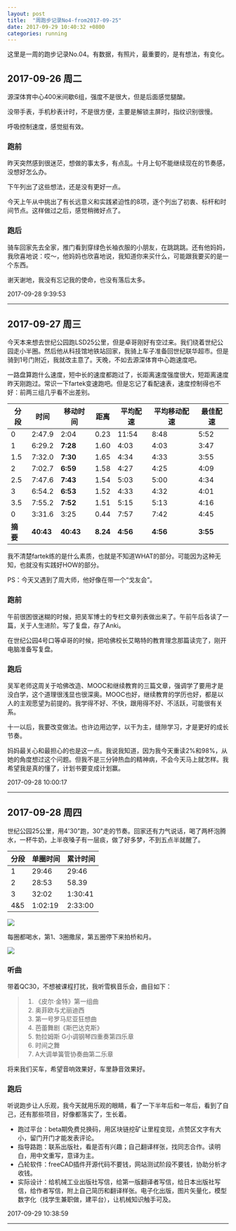```yaml
---
layout: post
title:  "周跑步记录No4-from2017-09-25"
date: 2017-09-29 10:40:32 +0800
categories: running
---
```


这里是一周的跑步记录No.04。有数据，有照片，最重要的，是有想法，有变化。

## 2017-09-26 周二

源深体育中心400米间歇6组，强度不是很大，但是后面感觉腿酸。

没带手表，手机秒表计时，不是很方便，主要是解锁主屏时，指纹识别很慢。

呼吸控制速度，感觉挺有效。

### 跑前

昨天突然感到很迷茫，想做的事太多，有点乱。十月上旬不能继续现在的节奏感，没想好怎么办。

下午列出了这些想法，还是没有更好一点。

今天上午从中挑出了有长远意义和实践紧迫性的8项，逐个列出了初衷、标杆和时间节点。这样做过之后，感觉稍微好点了。

### 跑后

骑车回家先去全家，推门看到穿绿色长袖衣服的小朋友，在跳跳跳。还有他妈妈，我欣喜地说：哎～，他妈妈也欣喜地说，我知道你来买什么，可能跟我要买的是一个东西。

谢天谢地，我没有忘记我的使命，也没有落后太多。

2017-09-28 9:39:53

---

## 2017-09-27 周三

今天本来想去世纪公园跑LSD25公里，但是卓哥刚好有空过来。我们绕着世纪公园走小半圈。然后他从科技馆地铁站回家，我骑上车子准备回世纪联华超市。但是骑到1号门附近，我就改主意了。天晚，不如去源深体育中心跑速度吧。

一路盘算跑什么速度，短中长的速度都跑过了，长距离速度强度很大，短距离速度昨天刚跑过。常识一下fartek变速跑吧。但是忘记了看配速表，速度控制得也不好：前两三组几乎看不出差别。

| **分段** | **时间**    | **移动时间**  | **距离**   | **平均配速** | **平均移动配速** | **最佳配速** |
| ------ | --------- | --------- | -------- | -------- | ---------- | -------- |
| 0      | 2:47.9    | 2:04      | 0.23     | 11:54    | 8:48       | 5:52     |
| 1      | 6:29.2    | **7:28**  | 1.60     | 4:03     | 4:03       | 3:47     |
| 1.5    | 7:32.0    | **7:30**  | 1.65     | 4:34     | 4:33       | 3:55     |
| 2      | 7:02.7    | **6:59**  | 1.58     | 4:27     | 4:25       | 4:09     |
| 2.5    | 7:47.6    | **7:43**  | 1.54     | 5:03     | 5:00       | 4:34     |
| 3      | 6:54.2    | **6:53**  | 1.52     | 4:33     | 4:32       | 4:01     |
| 3.5    | 7:55.2    | **7:52**  | 1.51     | 5:15     | 5:13       | 4:16     |
| 0      | 3:31.6    | 3:25      | 0.44     | 7:57     | 7:42       | 4:45     |
| **摘要** | **40:43** | **40:43** | **8.24** | **4:56** | **4:56**   | **3:55** |

我不清楚fartek练的是什么素质，也就是不知道WHAT的部分。可能因为这种无知，也就没有实践好HOW的部分。

PS：今天又遇到了周大师，他好像在带一个“戈友会”。

### 跑前

午前很困很迷糊的时候，把吴军博士的专栏文章列表做出来了。午前午后各读了一篇，关于人生进阶。写了复盘，存了Anki。

在世纪公园4号口等卓哥的时候，把哈佛校长艾略特的教育理念那篇读完了，刚开电脑准备写复盘。

### 跑后

吴军老师这周关于哈佛改造、MOOC和继续教育的三篇文章，强调学了要用才是没白学，这个道理很浅显也很深奥。MOOC也好，继续教育的学历也好，都是以人的主观愿望为前提的。我学得不好、不快，跟用得不好、不活跃，可能很有关系。

十一以后，我要改变做法。也许边用边学，以干为主，缝隙学习，才是更好的成长节奏。

妈妈最关心和最担心的也是这一点。我说我知道，因为我今天重读2%和98%，从她的角度想过这个问题。但我不是三分钟热血的精神病，不会今天马上就怎样。我希望我是真的懂了，计划书要变成计划赢。

2017-09-28 10:00:17

---

## 2017-09-28 周四

世纪公园25公里，用4'30"跑，30"走的节奏。回家还有力气说话，喝了两杯泡腾水，一杯牛奶，上半夜嗓子有一层痰，做了好多梦，不到五点半就醒了。

| 分段   | 单圈时间    | 累计时间    |
| ---- | ------- | ------- |
| 1    | 29:46   | 29:46   |
| 2    | 28:53   | 58.39   |
| 3    | 32:02   | 1:30:41 |
| 4&5  | 1:02:19 | 2:33:00 |

![](https://ws1.sinaimg.cn/large/006tNc79gy1fk06n3g8iaj31kw0p9amt.jpg)

每圈都喝水，第1、3圈撒尿，第五圈停下来拍桥和月。

![](https://ws4.sinaimg.cn/large/006tKfTcgy1fk06quumzej31kw23v1kx.jpg)

### 听曲

带着QC30，不想被课程打扰，我听雪枫音乐会，曲目如下：

> 1. 《皮尔·金特》第一组曲
> 2. 奥菲欧与尤丽迪西
> 3. 第一号罗马尼亚狂想曲
> 4. 芭蕾舞剧《斯巴达克斯》
> 5. 勃拉姆斯 G小调钢琴四重奏第四乐章
> 6. 时间之舞
> 7. A大调单簧管协奏曲第二乐章

将来我们买车，希望音响效果好，车里静音效果好。

### 跑后

听说跑步让人乐观，我今天就用乐观的眼睛，看了一下半年后和一年后，看到了自己，还有那些项目，好像都落实了，生长着。

* 跑过平台：beta期免费兑换码，用区块链挖矿让里程变现，点赞区文字有大小，留门开门才能发表评论。
* 指导路跑：联系出版社，看是否有兴趣；自己翻译样张，找同志合作。读明白，用中文重写，意译为主。
* 凸轮软件：freeCAD插件开源代码不要钱，网站测试阶段不要钱，协助分析才收钱。
* 实际设计：给机械工业出版社写信，给第一版翻译者写信，给日本出版社写信，给作者写信，附上自己简历和翻译样张。电子化出版，图片矢量化，模型数字化（找学生兼职做，建平台），让机械知识触手可及。

2017-09-29 10:38:59

---


